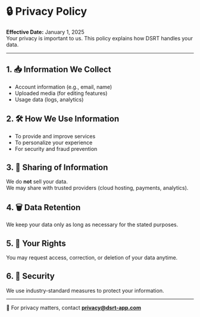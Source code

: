 # 🔒 Privacy Policy

**Effective Date:** January 1, 2025  
Your privacy is important to us. This policy explains how DSRT handles your data.

---

## 1. 📥 Information We Collect
- Account information (e.g., email, name)  
- Uploaded media (for editing features)  
- Usage data (logs, analytics)  

## 2. 🛠️ How We Use Information
- To provide and improve services  
- To personalize your experience  
- For security and fraud prevention  

## 3. 🤝 Sharing of Information
We do **not** sell your data.  
We may share with trusted providers (cloud hosting, payments, analytics).  

## 4. 🗑️ Data Retention
We keep your data only as long as necessary for the stated purposes.  

## 5. 🧾 Your Rights
You may request access, correction, or deletion of your data anytime.  

## 6. 🔐 Security
We use industry-standard measures to protect your information.  

---

📩 For privacy matters, contact **privacy@dsrt-app.com**
